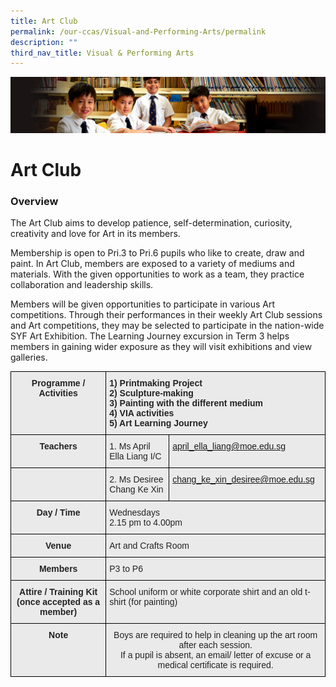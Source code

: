 ```yaml
---
title: Art Club
permalink: /our-ccas/Visual-and-Performing-Arts/permalink
description: ""
third_nav_title: Visual & Performing Arts
---
```

![](/images/Sub-banner1.jpg)

Art Club
========

### Overview

  

The Art Club aims to develop patience, self-determination, curiosity, creativity and love for Art in its members.

  

Membership is open to Pri.3 to Pri.6 pupils who like to create, draw and paint. In Art Club, members are exposed to a variety of mediums and materials. With the given opportunities to work as a team, they practice collaboration and leadership skills.

  

Members will be given opportunities to participate in various Art competitions. Through their performances in their weekly Art Club sessions and Art competitions, they may be selected to participate in the nation-wide SYF Art Exhibition. The Learning Journey excursion in Term 3 helps members in gaining wider exposure as they will visit exhibitions and view galleries.

<style type="text/css">
.tg  {border-collapse:collapse;border-spacing:0;}
.tg td{border-color:black;border-style:solid;border-width:1px;font-family:Arial, sans-serif;font-size:14px;
  overflow:hidden;padding:10px 5px;word-break:normal;}
.tg th{border-color:black;border-style:solid;border-width:1px;font-family:Arial, sans-serif;font-size:14px;
  font-weight:normal;overflow:hidden;padding:10px 5px;word-break:normal;}
.tg .tg-8l4p{background-color:#EAEAEA;color:#232323;text-align:left;vertical-align:top}
.tg .tg-exxo{background-color:#EAEAEA;color:#21088A;text-align:left;vertical-align:top}
.tg .tg-rsx2{background-color:#EAEAEA;color:#232323;font-weight:bold;text-align:center;vertical-align:top}
.tg .tg-bt94{background-color:#EAEAEA;color:#232323;font-weight:bold;text-align:left;vertical-align:top}
.tg .tg-rlhx{background-color:#EAEAEA;color:#232323;text-align:center;vertical-align:top}
</style>
<table class="tg">
<thead>
  <tr>
    <th class="tg-rsx2">Programme / <br>Activities<br><br><br></th>
    <th class="tg-bt94" colspan="2">1) Printmaking Project<br>2) Sculpture-making<br>3) Painting with the different medium<br>4) VIA activities<br>5) Art Learning Journey </th>
  </tr>
</thead>
<tbody>
  <tr>
    <td class="tg-rsx2">Teachers</td>
    <td class="tg-8l4p">1.  Ms April Ella Liang I/C</td>
    <td class="tg-exxo"><a href="mailto:april_ella_liang@moe.edu.sg">april_ella_liang@moe.edu.sg</a></td>
  </tr>
  <tr>
    <td class="tg-rsx2"></td>
    <td class="tg-8l4p">2.  Ms Desiree Chang Ke Xin</td>
    <td class="tg-exxo"><a href="mailto:chang_ke_xin_desiree@moe.edu.sg">chang_ke_xin_desiree@moe.edu.sg</a></td>
  </tr>
  <tr>
    <td class="tg-rsx2">Day / Time<br><br> </td>
    <td class="tg-8l4p" colspan="2">Wednesdays<br>2.15 pm to 4.00pm</td>
  </tr>
  <tr>
    <td class="tg-rsx2">Venue</td>
    <td class="tg-8l4p" colspan="2">Art and Crafts Room</td>
  </tr>
  <tr>
    <td class="tg-rsx2">Members</td>
    <td class="tg-8l4p" colspan="2">P3 to P6</td>
  </tr>
  <tr>
    <td class="tg-rsx2">Attire / Training Kit (once accepted as a member)</td>
    <td class="tg-8l4p" colspan="2">School uniform or white corporate shirt and an old t-shirt (for painting)</td>
  </tr>
  <tr>
    <td class="tg-rsx2">Note<br><br></td>
    <td class="tg-rlhx" colspan="2">Boys are required to help in cleaning up the art room after each session. <br>If a pupil is absent, an email/ letter of excuse or a medical certificate is required. </td>
  </tr>
</tbody>
</table>